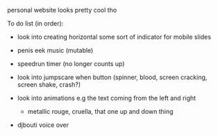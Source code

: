personal website
looks pretty cool tho

To do list (in order):
- look into creating horizontal some sort of indicator for mobile slides

- penis eek music (mutable)
- speedrun timer (no longer counts up)

- look into jumpscare when button (spinner, blood, screen cracking, screen shake, crash?)

- look into animations e.g the text coming from the left and right
    - metallic rouge, cruella, that one up and down thing
- djbouti voice over